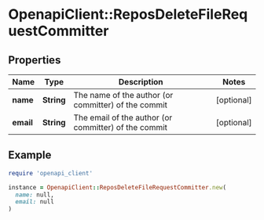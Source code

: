 # OpenapiClient::ReposDeleteFileRequestCommitter

## Properties

| Name | Type | Description | Notes |
| ---- | ---- | ----------- | ----- |
| **name** | **String** | The name of the author (or committer) of the commit | [optional] |
| **email** | **String** | The email of the author (or committer) of the commit | [optional] |

## Example

```ruby
require 'openapi_client'

instance = OpenapiClient::ReposDeleteFileRequestCommitter.new(
  name: null,
  email: null
)
```

